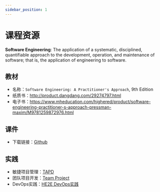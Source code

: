 ```yaml
---
sidebar_position: 1
---
```


# 课程资源

**Software Engineering**: The application of a systematic, disciplined, quantifiable approach to the development, operation, and maintenance of software; that is, the application of engineering to software.

## 教材
* 名称：`Software Engineering: A Practitioner's Approach`, 9th Edition
* 纸质书：http://product.dangdang.com/29274797.html
* 电子书：https://www.mheducation.com/highered/product/software-engineering-practitioner-s-approach-pressman-maxim/M9781259872976.html


## 课件
* 下载链接：[Github](https://github.com/walkman617/SE2021)

## 实践
* 敏捷项目管理：[TAPD](https://github.com/walkman617/SE2021/tree/main/TAPD)
* 团队项目开发：[Team Project](https://github.com/walkman617/SE2021/tree/main/Case)
* DevOps实践：[HE2E DevOps实践](https://support.huaweicloud.com/bestpractice-devcloud/devcloud_practice_2000.html)
